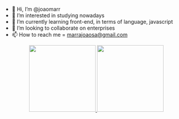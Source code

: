 - 👋 Hi, I’m @joaomarr
- 👀 I’m interested in studying nowadays
- 🌱 I’m currently learning front-end, in terms of language, javascript
- 💞️ I’m looking to collaborate on enterprises
- 📫 How to reach me = marrajoaosa@gmail.com

<div align="center">
  <a href="https://github.com/joaomarr">
  <img height="180em" src="https://github-readme-stats.vercel.app/api?username=joaomarr&show_icons=true&theme=dark&include_all_commits=true&count_private=true"/>
  <img height="180em" src="https://github-readme-stats.vercel.app/api/top-langs/?username=joaomarr&layout=compact&langs_count=7&theme=dark"/>
</div>
